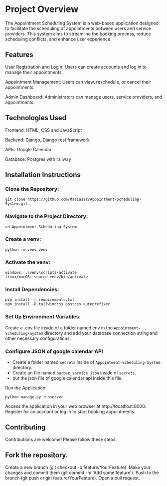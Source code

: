 # Project Overview

The Appointment Scheduling System is a web-based application designed to facilitate the scheduling of appointments between users and service providers. This system aims to streamline the booking process, reduce scheduling conflicts, and enhance user experience.

## Features

User Registration and Login: Users can create accounts and log in to manage their appointments.

Appointment Management: Users can view, reschedule, or cancel their appointments.

Admin Dashboard: Administrators can manage users, service providers, and appointments.

## Technologies Used

Frontend: HTML, CSS and JavaScript

Backend: Django, Django rest framework

APIs: Google Calendar

Database: Postgres with railway

## Installation Instructions

### Clone the Repository:

```
git clone https://github.com/Matiaszz/Appointment-Scheduling-System.git
```

### Navigate to the Project Directory:

```
cd Appointment-Scheduling-System
```

### Create a venv:

```
python -m venv venv
```

### Activate the venv:

```
windows: .\venv\scripts\activate
linux/macOS: source venv/bin/activate
```

### Install Dependencies:

```
pip install -r requirements.txt
npm install -D tailwindcss postcss autoprefixer
```

### Set Up Environment Variables:

Create a .env file inside of a folder named env in the ``Appointment-Scheduling-System`` directory and add your database connection string and other necessary configurations.

### Configure JSON of google calendar API

- Create a folder named ``secrets`` inside of ``Appointment-Scheduling-System`` directory.
- Create an file named ``barber_service.json`` inside of ``secrets``.
- put the json file of google calendar api inside this file.

Run the Application:

```
python manage.py runserver
```

Access the application in your web browser at http://localhost:8000.
Register for an account or log in to start booking appointments.


## Contributing

Contributions are welcome! Please follow these steps:

## Fork the repository.

Create a new branch (git checkout -b feature/YourFeature).
Make your changes and commit them (git commit -m 'Add some feature').
Push to the branch (git push origin feature/YourFeature).
Open a pull request.
